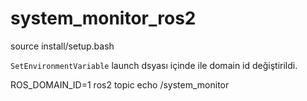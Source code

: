 # system_monitor_ros2

source install/setup.bash



```SetEnvironmentVariable``` launch dsyası içinde ile domain id değiştirildi. 

ROS_DOMAIN_ID=1 ros2 topic echo /system_monitor